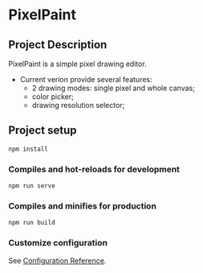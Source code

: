 # PixelPaint

## Project Description
PixelPaint is a simple pixel drawing editor.
* Current verion provide several features:
  * 2 drawing modes: single pixel and whole canvas;
  * color picker;
  * drawing resolution selector;
   

## Project setup
```
npm install
```

### Compiles and hot-reloads for development
```
npm run serve
```

### Compiles and minifies for production
```
npm run build
```

### Customize configuration
See [Configuration Reference](https://cli.vuejs.org/config/).
